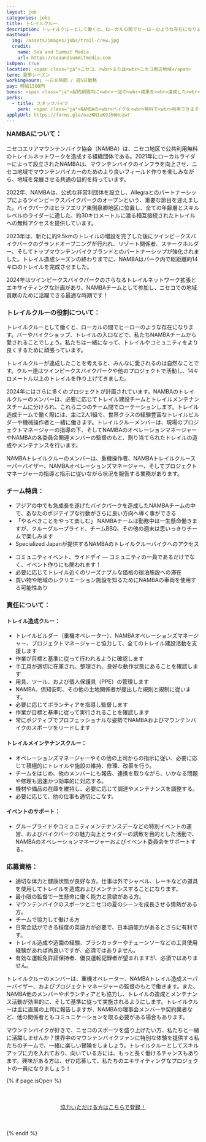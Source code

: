 ```yaml
---
layout: job
categories: jobs
title: トレイルクルー
description: トレイルクルーとして働くと、ローカルの間でヒーローのような存在になります。バーやバイクショップ、トレイルの入口などで、私たちNAMBAチームから愛されることでしょう。私たちは一緒になって、トレイルやコミュニティをより良くするために頑張っています。
masthead:
  img: /assets/images/jobs/trail-crew.jpg
  credit:
    name: Sea and Summit Media
    url: https://seaandsummitmedia.com
isOpen: true
location: <span class="ja">ニセコ、<wbr>または<wbr>ニセコ周辺地域</span>
term: 夏季シーズン
workingHours: 一日８時間 / 週5日勤務
pay: 時給1500円
bonus: <span class="ja">契約期間内に<wbr>一定の<wbr>成果を<wbr>達成した<wbr>方に<wbr>成果報酬が<wbr>支給有り</span>
perks:
  - title: スタッフバイク
    perk: <span class="ja">NAMBAの<wbr>バイクを<wbr>無料で<wbr>利用できます</span>
applyUrl: https://forms.gle/oazKN1uK9Jh6Huzw7
---
```

<h3 style="margin-top:0;" id="about-namba"><span class="ja">NAMBAに<wbr>ついて<wbr>：</span></h3>

<span class="ja">ニセコエリアマウンテンバイク協会<wbr>（NAMBA）は、<wbr>ニセコ地区で<wbr>公共利用無料の<wbr>トレイルネットワークを<wbr>造成する<wbr>組織団体である。<wbr>2021年に<wbr>ローカルライダーに<wbr>よって<wbr>設立された<wbr>NAMBAは、<wbr>マウンテンバイクの<wbr>インフラを<wbr>向上させ、<wbr>ニセコ地域で<wbr>マウンテンバイカーの<wbr>ためのより<wbr>良い<wbr>フィールド作りを<wbr>楽しみながら、<wbr> 地域を<wbr>発展させる<wbr>共通の<wbr>目的を<wbr>持っています。</span>

<span class="ja">2022年、<wbr>NAMBAは、<wbr>公式な<wbr>非営利団体を<wbr>設立し、<wbr>Allegraとの<wbr>パートナーシップに<wbr>よる<wbr>ツインピークスバイクパークの<wbr>オープンと<wbr>いう、<wbr>重要な<wbr>節目を<wbr>迎えました。<wbr>バイクパークは<wbr>ヒラフエリア東側泉卿地区に<wbr>位置し、<wbr>全ての<wbr>年齢層と<wbr>スキルレベルの<wbr>ライダーに<wbr>適した、<wbr>約30キロメートルに<wbr>渡る<wbr>相互接続された<wbr>トレイルへの<wbr>無料アクセスを<wbr>提供しています。</span>

<span class="ja">2023年は、<wbr>新たに<wbr>約9.5kmの<wbr>トレイルの<wbr>増設を<wbr>完了した<wbr>後に<wbr>ツインピークスバイクパークの<wbr>グランドオープニングが<wbr>行われ、<wbr>リゾート関係者、<wbr>ステークホルダー、<wbr>そして<wbr>トップマウンテンバイクブランドとの<wbr>パートナーシップが<wbr>強化されました。<wbr>トレイル造成シーズンの<wbr>終わりまでに、<wbr>NAMBAは<wbr>パーク内で<wbr>総距離約14キロの<wbr>トレイルを<wbr>完成させました。</span>

<span class="ja">2024年は<wbr>ツインピークスバイクパークの<wbr>さらなる<wbr>トレイルネットワーク拡張と<wbr>エキサイティングな<wbr>計画が<wbr>あり、<wbr>NAMBAチームと<wbr>して<wbr>参加し、<wbr>ニセコでの<wbr>地域貢献の<wbr>ために<wbr>活躍できる<wbr>最適な<wbr>時期です！</span>

### <span class="ja">トレイルクルーの<wbr>役割に<wbr>ついて<wbr>：</span>

<span class="ja">トレイルクルーと<wbr>して<wbr>働くと、<wbr>ローカルの<wbr>間で<wbr>ヒーローのような<wbr>存在に<wbr>なります。<wbr>バーや<wbr>バイクショップ、<wbr>トレイルの<wbr>入口などで、<wbr>私たちNAMBAチームから<wbr>愛される<wbr>ことでしょう。<wbr>私たちは<wbr>一緒に<wbr>なって、<wbr>トレイルや<wbr>コミュニティを<wbr>より<wbr>良く<wbr>する<wbr>ために<wbr>頑張っています。</span>

<span class="ja">トレイルクルーが<wbr>達成した<wbr>ことを<wbr>考えると、<wbr>みんなに<wbr>愛されるのは<wbr>自然な<wbr>ことです。<wbr>クルー達は<wbr>ツインピークスバイクパークや<wbr>他の<wbr>プロジェクトで<wbr>活動し、<wbr>14キロメートル以上の<wbr>トレイルを<wbr>作り上げてきました。</span>

<span class="ja">2024年には<wbr>さらに<wbr>多くの<wbr>プロジェクトが<wbr>計画されています。<wbr>NAMBAの<wbr>トレイルクルーの<wbr>メンバーは、<wbr>必要に<wbr>応じて<wbr>トレイル建設チームと<wbr>トレイルメンテナンスチームに<wbr>分けられ、<wbr>これら<wbr>二つの<wbr>チーム間で<wbr>ローテーションします。<wbr>トレイル造成チームで<wbr>働く<wbr>際には、<wbr>主に<wbr>2人1組で、<wbr>世界クラスの<wbr>経験豊富な<wbr>トレイルビルダーや<wbr>機械操作者と<wbr>一緒に<wbr>働きます。<wbr>トレイルクルーメンバーは、<wbr>現場の<wbr>プロジェクトマネージャーの<wbr>指導の<wbr>下、<wbr>そして<wbr>NAMBAの<wbr>オペレーションマネージャーや<wbr>NAMBAの<wbr>各委員会関連メンバーの<wbr>監督のもと、<wbr>割り当てられた<wbr>トレイルの<wbr>造成や<wbr>メンテナンスを<wbr>行います。</span>

<span class="ja">NAMBAトレイルクルーの<wbr>メンバーは、<wbr>重機操作者、<wbr>NAMBAトレイルクルースーパーバイザー、<wbr>NAMBAオペレーションズマネージャー、<wbr>そして<wbr>プロジェクトマネージャーの<wbr>指導と<wbr>指示に<wbr>従いながら<wbr>状況を<wbr>報告する<wbr>業務が<wbr>あります。</span>

### チーム特典：

- <span class="ja">アジアの<wbr>中でも<wbr>急成長を<wbr>遂げた<wbr>バイクパークを<wbr>造成した<wbr>NAMBAチームの<wbr>中で、<wbr>あなたの<wbr>ポジテイブな<wbr>行動が<wbr>さらに<wbr>良い<wbr>方向へ<wbr>導く<wbr>事が<wbr>できる</span>
- <span class="ja">「やるべき<wbr>ことを<wbr>やって<wbr>楽しむ」 NAMBAチームは<wbr>勤務中は<wbr>一生懸命<wbr>働きますが、<wbr>クルーグループライド、<wbr>チームBBQ、<wbr>その<wbr>他の<wbr>週末は<wbr>思いっきりチームで<wbr>楽しみます</span>
- <span class="ja">Specialized Japanが<wbr>提供する<wbr>NAMBAの<wbr>トレイルクルーバイクへの<wbr>アクセス</span>
<!-- - <span class="ja">NAMBAおよびスポンサーからの<wbr>素敵な<wbr>グッズ</span> -->
- <span class="ja">コミュニティイベント、<wbr>ライドデイ — コミュニティの<wbr>一員であるだけでなく、<wbr>イベント作りにも<wbr>関われます！</span>
- <span class="ja">必要に<wbr>応じて<wbr>トレイル近くの<wbr>リーズナブルな<wbr>価格の<wbr>宿泊施設への<wbr>滞在</span>
- <span class="ja">買い物や<wbr>地域の<wbr>レクリエーション施設を<wbr>知る<wbr>ために<wbr>NAMBAの<wbr>車両を<wbr>使用する<wbr>可能性あり</span>

### <span class="ja">責任に<wbr>ついて<wbr>：</span>

#### トレイル造成クルー：

- <span class="ja">トレイルビルダー<wbr>（重機オペレーター）、<wbr>NAMBAオペレーションズマネージャー、<wbr>プロジェクトマネージャーと<wbr>協力して、<wbr>全ての<wbr>トレイル建設活動を<wbr>支援します</span>
- <span class="ja">作業が<wbr>目標と<wbr>基準に<wbr>従って<wbr>行われるように<wbr>確認します</span>
- <span class="ja">手工具が<wbr>適切に<wbr>在庫され、<wbr>整理され、<wbr>良好な<wbr>動作状態に<wbr>ある<wbr>ことを<wbr>確認します</span>
- <span class="ja">用具、<wbr>ツール、<wbr>および個人保護具<wbr>（PPE）の<wbr>管理します</span>
- <span class="ja">NAMBA、<wbr>倶知安町、<wbr>その<wbr>他の<wbr>土地関係者が<wbr>提出した<wbr>規則と<wbr>規制に<wbr>従います。</span>
- <span class="ja">必要に<wbr>応じて<wbr>ボランティアを<wbr>指導し監督します</span>
- <span class="ja">作業が<wbr>目標と<wbr>基準に<wbr>従って<wbr>実行される<wbr>ことを<wbr>確認します</span>
- <span class="ja">常に<wbr>ポジティブで<wbr>プロフェッショナルな<wbr>姿勢で<wbr>NAMBAおよびマウンテンバイクの<wbr>スポーツを<wbr>リードします</span>

#### トレイルメインテナンスクルー：

- <span class="ja">オペレーションズマネージャーや<wbr>その<wbr>他の<wbr>上司からの<wbr>指示に<wbr>従い、<wbr>必要に<wbr>応じて<wbr>積極的に<wbr>トレイルや<wbr>施設の<wbr>維持、<wbr>修理、<wbr>改善を<wbr>行う。</span>
- <span class="ja">チームを<wbr>はじめ、<wbr>他の<wbr>メンバーにも<wbr>報告、<wbr>連携を<wbr>取りながら、<wbr>いかなる<wbr>問題や<wbr>修理も<wbr>迅速かつ効率的に<wbr>対応する。</span>
- <span class="ja">機材や<wbr>備品の<wbr>在庫を<wbr>維持し、<wbr>必要に<wbr>応じて<wbr>調達や<wbr>メンテナンスを<wbr>調整する。</span>
- <span class="ja">必要に<wbr>応じて、<wbr>他の<wbr>仕事も<wbr>適切に<wbr>こなす。</span>

#### <span class="ja">イベントの<wbr>サポート：</span>

- <span class="ja">グループライドや<wbr>コミュニティメンテナンスデーなどの<wbr>特別イベントの<wbr>運営、<wbr>および<wbr>バイクパークの<wbr>魅力向上と<wbr>ライダーの<wbr>誘致を<wbr>目的と<wbr>した<wbr>活動で、<wbr>NAMBAの<wbr>オペレーションマネージャーおよびイベント委員会を<wbr>サポートする。</span>

### 応募資格：

- <span class="ja">適切な<wbr>体力と<wbr>健康状態が<wbr>良好な方。<wbr>仕事は<wbr>外で<wbr>シャベル、<wbr>レーキなどの<wbr>道具を<wbr>使用して<wbr>トレイルを<wbr>造成およびメンテナンスすることになります。</span>
- <span class="ja"><wbr>最小限の<wbr>監督で<wbr>一生懸命に<wbr>働く<wbr>能力と<wbr>意欲が<wbr>ある方。</span>
- <span class="ja">マウンテンバイクの<wbr>スポーツと<wbr>ニセコの<wbr>夏の<wbr>シーンを<wbr>成長させる<wbr>情熱が<wbr>ある方。</span>
- <span class="ja">チームで<wbr>協力して<wbr>働ける<wbr>方</span>
- <span class="ja">日常会話が<wbr>できる<wbr>程度の<wbr>英語力が<wbr>必要で、<wbr>日本語能力が<wbr>あるとさらに<wbr>有利です。</span>
- <span class="ja">トレイル造成や<wbr>造園の<wbr>経験、<wbr>ブラシカッターや<wbr>チェーンソーなどの<wbr>工具使用経験が<wbr>あれば<wbr>尚良いですが、<wbr>必須では<wbr>ありません。</span>
- <span class="ja">有効な<wbr>運転免許証保持者、<wbr>優良運転記録者が<wbr>望まれますが、<wbr>必須では<wbr>ありません。</span>

<span class="ja">トレイルクルーの<wbr>メンバーは、<wbr>重機オペレーター、<wbr>NAMBAトレイル造成スーパーバイザー、<wbr>およびプロジェクトマネージャーの<wbr>監督のもとで<wbr>働きます。<wbr>また、<wbr>NAMBA他の<wbr>メンバーや<wbr>ボランティアとも<wbr>協力し、<wbr>トレイルの<wbr>造成と<wbr>メンテナンス活動が<wbr>効率的に、<wbr>そして<wbr>基準に<wbr>従って<wbr>実施されるようにします。<wbr>トレイルクルーは<wbr>主に<wbr>直属の<wbr>上司に<wbr>報告しますが、<wbr>NAMBAの<wbr>理事会メンバーや<wbr>契約業者など、<wbr>他の<wbr>関係者とも<wbr>コミュニケーションを<wbr>取る<wbr>必要が<wbr>ある<wbr>場合も<wbr>あります。</span>

<span class="ja">マウンテンバイクが<wbr>好きで、<wbr>ニセコの<wbr>スポーツを<wbr>盛り上げたい方、<wbr>私たちと<wbr>一緒に<wbr>活躍しませんか？<wbr>世界中の<wbr>マウンテンバイクファンに<wbr>特別な<wbr>体験を<wbr>提供する<wbr>私たちの<wbr>チームで、<wbr>一緒に<wbr>楽しい<wbr>冒険を<wbr>しましょう。<wbr>トレイルクルーと<wbr>して<wbr>スキルアップに<wbr>力を<wbr>入れており、<wbr>向いている<wbr>方には、<wbr>もっと<wbr>長く<wbr>働ける<wbr>チャンスも<wbr>あります。<wbr>興味が<wbr>ある<wbr>方は、<wbr>ぜひ応募して、<wbr>私たちの<wbr>エキサイティングな<wbr>プロジェクトの<wbr>一員に<wbr>なりましょう！</span>

{% if page.isOpen %}
<div style="text-align:center; margin:50px 0;">
  <a class="btn btn-primary" href="{{- page.applyUrl -}}" target="_blank"><span class="ja">協力いただける<wbr>方は<wbr>こちらで<wbr>登録！</span></a>
</div>
{% endif %}

